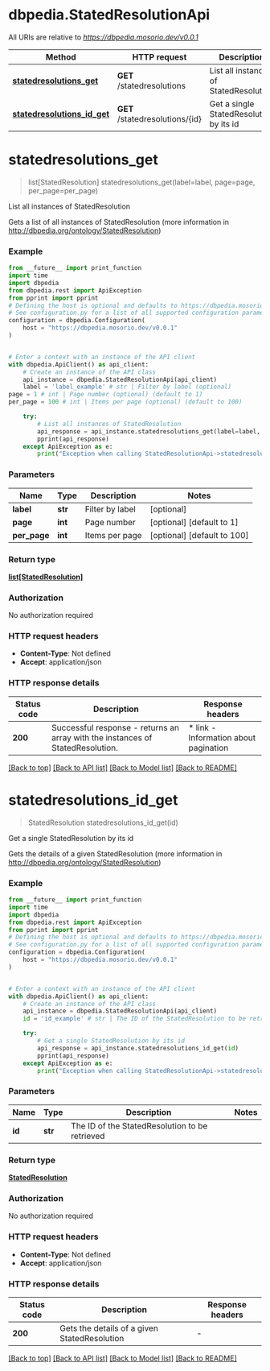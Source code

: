 # dbpedia.StatedResolutionApi

All URIs are relative to *https://dbpedia.mosorio.dev/v0.0.1*

Method | HTTP request | Description
------------- | ------------- | -------------
[**statedresolutions_get**](StatedResolutionApi.md#statedresolutions_get) | **GET** /statedresolutions | List all instances of StatedResolution
[**statedresolutions_id_get**](StatedResolutionApi.md#statedresolutions_id_get) | **GET** /statedresolutions/{id} | Get a single StatedResolution by its id


# **statedresolutions_get**
> list[StatedResolution] statedresolutions_get(label=label, page=page, per_page=per_page)

List all instances of StatedResolution

Gets a list of all instances of StatedResolution (more information in http://dbpedia.org/ontology/StatedResolution)

### Example

```python
from __future__ import print_function
import time
import dbpedia
from dbpedia.rest import ApiException
from pprint import pprint
# Defining the host is optional and defaults to https://dbpedia.mosorio.dev/v0.0.1
# See configuration.py for a list of all supported configuration parameters.
configuration = dbpedia.Configuration(
    host = "https://dbpedia.mosorio.dev/v0.0.1"
)


# Enter a context with an instance of the API client
with dbpedia.ApiClient() as api_client:
    # Create an instance of the API class
    api_instance = dbpedia.StatedResolutionApi(api_client)
    label = 'label_example' # str | Filter by label (optional)
page = 1 # int | Page number (optional) (default to 1)
per_page = 100 # int | Items per page (optional) (default to 100)

    try:
        # List all instances of StatedResolution
        api_response = api_instance.statedresolutions_get(label=label, page=page, per_page=per_page)
        pprint(api_response)
    except ApiException as e:
        print("Exception when calling StatedResolutionApi->statedresolutions_get: %s\n" % e)
```

### Parameters

Name | Type | Description  | Notes
------------- | ------------- | ------------- | -------------
 **label** | **str**| Filter by label | [optional] 
 **page** | **int**| Page number | [optional] [default to 1]
 **per_page** | **int**| Items per page | [optional] [default to 100]

### Return type

[**list[StatedResolution]**](StatedResolution.md)

### Authorization

No authorization required

### HTTP request headers

 - **Content-Type**: Not defined
 - **Accept**: application/json

### HTTP response details
| Status code | Description | Response headers |
|-------------|-------------|------------------|
**200** | Successful response - returns an array with the instances of StatedResolution. |  * link - Information about pagination <br>  |

[[Back to top]](#) [[Back to API list]](../README.md#documentation-for-api-endpoints) [[Back to Model list]](../README.md#documentation-for-models) [[Back to README]](../README.md)

# **statedresolutions_id_get**
> StatedResolution statedresolutions_id_get(id)

Get a single StatedResolution by its id

Gets the details of a given StatedResolution (more information in http://dbpedia.org/ontology/StatedResolution)

### Example

```python
from __future__ import print_function
import time
import dbpedia
from dbpedia.rest import ApiException
from pprint import pprint
# Defining the host is optional and defaults to https://dbpedia.mosorio.dev/v0.0.1
# See configuration.py for a list of all supported configuration parameters.
configuration = dbpedia.Configuration(
    host = "https://dbpedia.mosorio.dev/v0.0.1"
)


# Enter a context with an instance of the API client
with dbpedia.ApiClient() as api_client:
    # Create an instance of the API class
    api_instance = dbpedia.StatedResolutionApi(api_client)
    id = 'id_example' # str | The ID of the StatedResolution to be retrieved

    try:
        # Get a single StatedResolution by its id
        api_response = api_instance.statedresolutions_id_get(id)
        pprint(api_response)
    except ApiException as e:
        print("Exception when calling StatedResolutionApi->statedresolutions_id_get: %s\n" % e)
```

### Parameters

Name | Type | Description  | Notes
------------- | ------------- | ------------- | -------------
 **id** | **str**| The ID of the StatedResolution to be retrieved | 

### Return type

[**StatedResolution**](StatedResolution.md)

### Authorization

No authorization required

### HTTP request headers

 - **Content-Type**: Not defined
 - **Accept**: application/json

### HTTP response details
| Status code | Description | Response headers |
|-------------|-------------|------------------|
**200** | Gets the details of a given StatedResolution |  -  |

[[Back to top]](#) [[Back to API list]](../README.md#documentation-for-api-endpoints) [[Back to Model list]](../README.md#documentation-for-models) [[Back to README]](../README.md)


